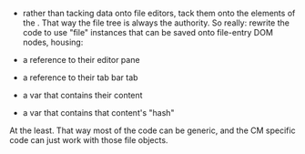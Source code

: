 - rather than tacking data onto file editors, tack them onto the <file-entry> elements of the <file-tree>. That way the file tree is always the authority.
So really: rewrite the code to use "file" instances that can be saved onto file-entry DOM nodes, housing:

- a reference to their editor pane
- a reference to their tab bar tab
- a var that contains their content
- a var that contains that content's "hash"


At the least. That way most of the code can be generic, and the CM specific code can just work with those file objects.